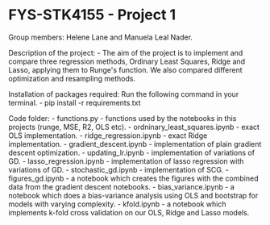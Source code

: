 # FYS-STK4155 - Project 1

Group members: Helene Lane and Manuela Leal Nader.

Description of the project:
     - The aim of the project is to implement and compare three regression methods, Ordinary Least Squares, Ridge and Lasso, applying them to Runge's function. We also compared different optimization and resampling methods.
     
Installation of packages required: Run the following command in your terminal. 
     - pip install -r requirements.txt

Code folder:
     - functions.py - functions used by the notebooks in this projects (runge, MSE, R2, OLS etc).
     - ordninary_least_squares.ipynb - exact OLS implementation. 
     - ridge_regression.ipynb - exact Ridge implementation.
     - gradient_descent.ipynb - implementation of plain gradient descent optimization.
     - updating_lr.ipynb - implementation of variations	of GD.
     - lasso_regression.ipynb - implementation of lasso regression with variations of GD.
     - stochastic_gd.ipynb - implementation of SCG.
     - figures_gd.ipynb - a notebook which creates the figures with the combined data from the gradient descent notebooks. 
     - bias_variance.ipynb - a notebook which does a bias-variance analysis using OLS and bootstrap for models with varying complexity.
     - kfold.ipynb - a notebook which implements k-fold cross validation on our OLS, Ridge and Lasso models. 